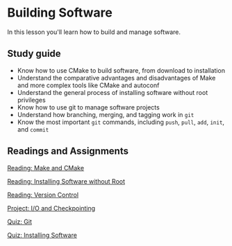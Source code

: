 # Building Software

In this lesson you'll learn how to build and manage software.

## Study guide

- Know how to use CMake to build software, from download to installation
- Understand the comparative advantages and disadvantages of Make and more complex tools like CMake and autoconf
- Understand the general process of installing software without root privileges
- Know how to use git to manage software projects
- Understand how branching, merging, and tagging work in `git`
- Know the most important `git` commands, including `push`, `pull`, `add`, `init`, and `commit`

## Readings and Assignments

[Reading: Make and CMake](../readings/make-and-cmake.md)

[Reading: Installing Software without Root](../readings/install-software-without-root.md)

[Reading: Version Control](../readings/git.md)

[Project: I/O and Checkpointing](../project/phase2.md)

[Quiz: Git](https://byu.instructure.com/courses/25261/quizzes)

[Quiz: Installing Software](https://byu.instructure.com/courses/25261/quizzes)
